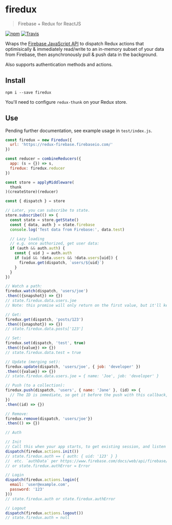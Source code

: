 # firedux
> Firebase + Redux for ReactJS

[![npm](https://img.shields.io/npm/v/firedux.svg)](https://www.npmjs.com/package/firedux)
[![Travis](https://img.shields.io/travis/AndersDJohnson/firedux.svg)](https://travis-ci.org/AndersDJohnson/firedux)

Wraps the [Firebase JavaScript API](https://www.firebase.com/docs/web/api/)
to dispatch Redux actions
that optimisically & immediately read/write to an in-memory
subset of your data from Firebase,
then asynchronously pull & push data in the background.

Also supports authentication methods and actions.

## Install

```
npm i --save firedux
```

You'll need to configure `redux-thunk` on your Redux store.

## Use

Pending further documentation, see example usage in `test/index.js`.

```js
const firedux = new Firedux({
  url: 'https://redux-firebase.firebaseio.com/'
})

const reducer = combineReducers({
  app: (s = {}) => s,
  firedux: firedux.reducer
})

const store = applyMiddleware(
  thunk
)(createStore)(reducer)

const { dispatch } = store

// Later, you can subscribe to state.
store.subscribe(() => {
  const state = store.getState()
  const { data, auth } = state.firebase
  console.log('Test data from Firebase:', data.test)

  // Lazy loading
  // e.g. once authorized, get user data:
  if (auth && auth.auth) {
    const { uid } = auth.auth
    if (uid && !data.users && !data.users[uid]) {
      firedux.get(dispatch, `users/${uid}`)
    }
  }
})

// Watch a path:
firedux.watch(dispatch, 'users/joe')
.then(({snapshot}) => {})
// state.firedux.data.users.joe
// Note: this promise will only return on the first value, but it'll keep syncing.

// Get:
firedux.get(dispatch, 'posts/123')
.then(({snapshot}) => {})
// state.firedux.data.posts['123']

// Set:
firedux.set(dispatch, 'test', true)
.then(({value}) => {})
// state.firedux.data.test = true

// Update (merging set):
firedux.update(dispatch, 'users/joe', { job: 'developer' })
.then(({value}) => {})
// state.firedux.data.users.joe = { name: 'Joe', job: 'developer' }

// Push (to a collection):
firedux.push(dispatch, 'users', { name: 'Jane' }, (id) => {
  // The ID is immediate, so get it before the push with this callback, if you want.
})
.then((id) => {})

// Remove:
firedux.remove(dispatch, 'users/joe'})
.then(() => {})

// Auth

// Init
// Call this when your app starts, to get existing session, and listen for auth changes
dispatch(firedux.actions.init())
// state.firedux.auth == { auth: { uid: '123' } }
//  etc. `authData` per https://www.firebase.com/docs/web/api/firebase/authwithcustomtoken.html
// or state.firedux.authError = Error

// Login
dispatch(firedux.actions.login({
  email: 'user@example.com',
  password: '123'
}))
// state.firedux.auth or state.firedux.authError

// Logout
dispatch(firedux.actions.logout())
// state.firedux.auth = null
```
